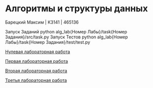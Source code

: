 # Алгоритмы и структуры данных 

Барецкий Максим | K3141 | 465136

Запуск Заданий
python alg_lab{Номер Лабы}/task{Номер Задания}/src/task.py
Запуск Тестов
python alg_lab{Номер Лабы}/task{Номер Задания}/test/test.py

[Нулевая лабораторная работа](https://github.com/bareckij/algs_labs/tree/main/alg_lab0)

[Первая лабораторная работа](https://github.com/bareckij/algs_labs/tree/main/alg_lab1)

[Вторая лабораторная работа](https://github.com/bareckij/algs_labs/tree/main/alg_lab2)

[Третья лабораторная работа](https://github.com/bareckij/algs_labs/tree/main/alg_lab3)
